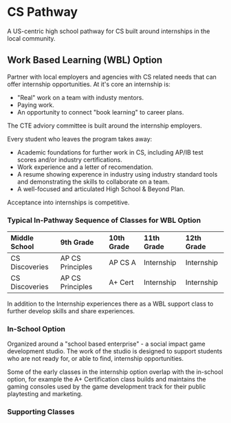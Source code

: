 # CS Pathway

A US-centric high school pathway for CS built around internships in the local community.

## Work Based Learning (WBL) Option

Partner with local employers and agencies with CS related needs that can offer internship opportunities. At it's core an internship is:
* "Real" work on a team with industy mentors.
* Paying work.
* An opportunity to connect "book learning" to career plans.

The CTE adviory committee is built around the internship employers.

Every student who leaves the program takes away:
* Academic foundations for further work in CS, including AP/IB test scores and/or industry certifications.
* Work experience and a letter of recomendation.
* A resume showing experence in industry using industry standard tools and demonstrating the skills to collaborate on a team.
* A well-focused and articulated High School & Beyond Plan.

Acceptance into internships is competitive.

### Typical In-Pathway Sequence of Classes for WBL Option

| Middle School  | 9th Grade        | 10th Grade | 11th Grade | 12th Grade |
| :---           | :---             | :---       | :---       | :---       |
| CS Discoveries | AP CS Principles | AP CS A    | Internship | Internship |
| CS Discoveries | AP CS Principles | A+ Cert    | Internship | Internship |

In addition to the Internship experiences there as a WBL support class to further develop skills and share experiences.

### In-School Option

Organized around a "school based enterprise" - a social impact game development studio. The work of the studio is designed to support students who are not ready for, or able to find, internship opportunities.

Some of the early classes in the internship option overlap with the in-school option, for example the A+ Certification class builds and maintains the gaming consoles used by the game development track for their public playtesting and marketing.

### Supporting Classes
